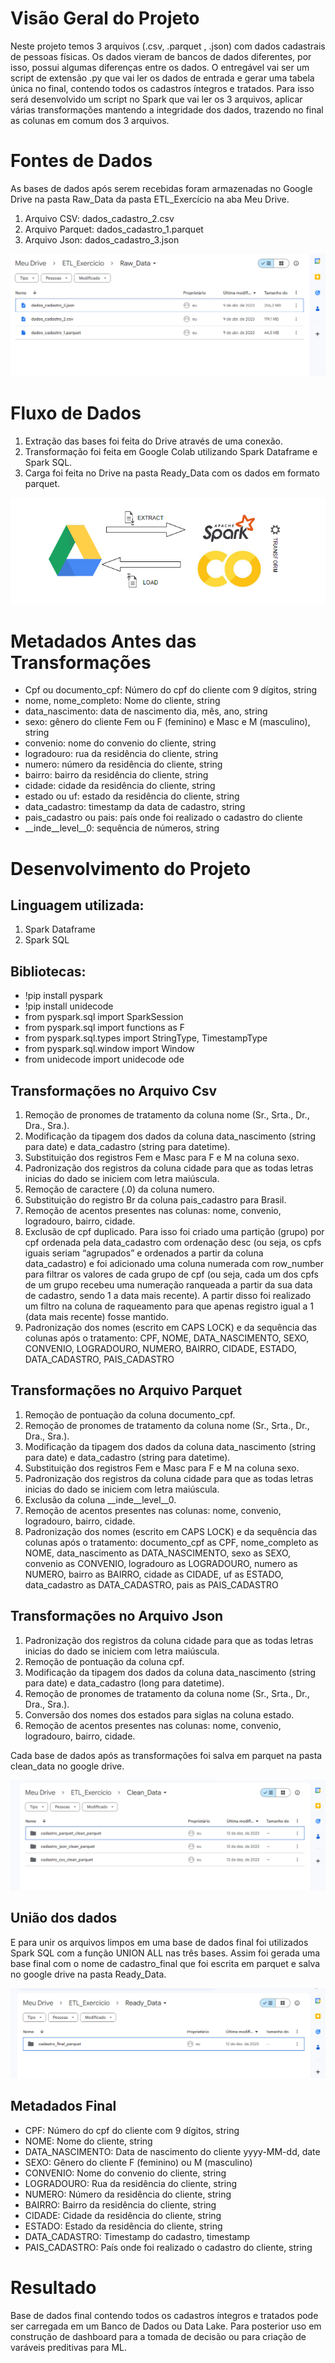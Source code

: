 # Visão Geral do Projeto
Neste projeto temos 3 arquivos (.csv, .parquet , .json) com dados cadastrais de pessoas físicas. Os dados vieram de bancos de dados diferentes, por isso, possui algumas diferenças entre os dados. 
O entregável vai ser um script de extensão .py que vai ler os dados de entrada e gerar uma tabela única no final, contendo todos os cadastros íntegros e tratados.
Para isso será desenvolvido um script no Spark que vai ler os 3 arquivos, aplicar várias transformações mantendo a integridade dos dados, trazendo no final as colunas em comum dos 3 arquivos.

# Fontes de Dados
As bases de dados após serem recebidas foram armazenadas no Google Drive na pasta Raw_Data da pasta ETL_Exercício na aba Meu Drive.
1. Arquivo CSV: dados_cadastro_2.csv
2. Arquivo Parquet: dados_cadastro_1.parquet
3. Arquivo Json: dados_cadastro_3.json

![Dados brutos](raw_data.png)

# Fluxo de Dados
1. Extração das bases foi feita do Drive através de uma conexão. 
2. Transformação foi feita em Google Colab utilizando Spark Dataframe e Spark SQL.
3. Carga foi feita no Drive na pasta Ready_Data com os dados em formato parquet.

![Diagrama do ETL](ETLDIAGRAMA.png)

# Metadados Antes das Transformações
* Cpf ou documento_cpf: Número do cpf do cliente com 9 dígitos, string
* nome, nome_completo: Nome do cliente, string
* data_nascimento: data de nascimento dia, mês, ano, string
* sexo: gênero do cliente Fem ou F (feminino) e Masc e M (masculino), string
* convenio: nome do convenio do cliente, string
* logradouro: rua da residência do cliente, string
* numero: número da residência do cliente, string
* bairro: bairro da residência do cliente, string
* cidade: cidade da residência do cliente, string
* estado ou uf: estado da residência do cliente, string
* data_cadastro: timestamp da data de cadastro, string
* pais_cadastro ou pais: país onde foi realizado o cadastro do cliente
* __inde__level__0: sequência de números, string

# Desenvolvimento do Projeto
## Linguagem utilizada: 
1. Spark Dataframe
2. Spark SQL
   
## Bibliotecas:
* !pip install pyspark
* !pip install unidecode
* from pyspark.sql import SparkSession
* from pyspark.sql import functions as F
* from pyspark.sql.types import StringType, TimestampType
* from pyspark.sql.window import Window
* from unidecode import unidecode ode

## Transformações no Arquivo Csv
1. Remoção de pronomes de tratamento da coluna nome (Sr., Srta., Dr., Dra., Sra.).
2. Modificação da tipagem dos dados da coluna data_nascimento (string para date) e data_cadastro (string para datetime).
3. Substituição dos registros Fem e Masc para F e M na coluna sexo.
4. Padronização dos registros da coluna cidade para que as todas letras inicias do dado se iniciem com letra maiúscula.
5. Remoção de caractere (.0) da coluna numero.
6. Substituição do registro Br da coluna pais_cadastro para Brasil.
7. Remoção de acentos presentes nas colunas: nome, convenio, logradouro, bairro, cidade.
8. Exclusão de cpf duplicado. Para isso foi criado uma partição (grupo) por cpf ordenada pela data_cadastro com ordenação desc (ou seja, os cpfs iguais seriam “agrupados” e ordenados a partir da coluna data_cadastro) e foi adicionado uma coluna numerada com row_number para filtrar os valores de cada grupo de cpf (ou seja, cada um dos cpfs de um grupo recebeu uma numeração ranqueada a partir da sua data de cadastro, sendo 1 a data mais recente). A partir disso foi realizado um filtro na coluna de raqueamento para que apenas registro igual a 1 (data mais recente) fosse mantido.
9. Padronização dos nomes (escrito em CAPS LOCK) e da sequência das colunas após o tratamento: CPF, NOME, DATA_NASCIMENTO, SEXO, CONVENIO, LOGRADOURO, NUMERO, BAIRRO, CIDADE, ESTADO, DATA_CADASTRO, PAIS_CADASTRO

## Transformações no Arquivo Parquet
1. Remoção de pontuação da coluna documento_cpf.
2. Remoção de pronomes de tratamento da coluna nome (Sr., Srta., Dr., Dra., Sra.).
3. Modificação da tipagem dos dados da coluna data_nascimento (string para date) e data_cadastro (string para datetime).
4. Substituição dos registros Fem e Masc para F e M na coluna sexo.
5. Padronização dos registros da coluna cidade para que as todas letras inicias do dado se iniciem com letra maiúscula.
6. Exclusão da coluna __inde__level__0.
7. Remoção de acentos presentes nas colunas: nome, convenio, logradouro, bairro, cidade.
8. Padronização dos nomes (escrito em CAPS LOCK) e da sequência das colunas após o tratamento: documento_cpf as CPF, nome_completo as NOME, data_nascimento as DATA_NASCIMENTO, sexo as SEXO, convenio as CONVENIO, logradouro as LOGRADOURO, numero as NUMERO, bairro as BAIRRO, cidade as CIDADE, uf as ESTADO, data_cadastro as DATA_CADASTRO, pais as PAIS_CADASTRO

## Transformações no Arquivo Json
1. Padronização dos registros da coluna cidade para que as todas letras inicias do dado se iniciem com letra maiúscula.
2. Remoção de pontuação da coluna cpf.
3. Modificação da tipagem dos dados da coluna data_nascimento (string para date) e data_cadastro (long para datetime).
4. Remoção de pronomes de tratamento da coluna nome (Sr., Srta., Dr., Dra., Sra.).
5. Conversão dos nomes dos estados para siglas na coluna estado.
6. Remoção de acentos presentes nas colunas: nome, convenio, logradouro, bairro, cidade.

Cada base de dados após as transformações foi salva em parquet na pasta clean_data no google drive.

![Dados limpos e salvos](clean_data.png)

## União dos dados
E para unir os arquivos limpos em uma base de dados final foi utilizados Spark SQL com a função UNION ALL nas três bases.
Assim foi gerada uma base final com o nome de cadastro_final que foi escrita em parquet e salva no google drive na pasta Ready_Data.

![Base Final](ready_data.png)

## Metadados Final
* CPF: Número do cpf do cliente com 9 dígitos, string
* NOME: Nome do cliente, string
* DATA_NASCIMENTO: Data de nascimento do cliente yyyy-MM-dd, date
* SEXO: Gênero do cliente F (feminino) ou M (masculino)
* CONVENIO: Nome do convenio do cliente, string
* LOGRADOURO: Rua da residência do cliente, string
* NUMERO: Número da residência do cliente, string
* BAIRRO: Bairro da residência do cliente, string
* CIDADE: Cidade da residência do cliente, string
* ESTADO: Estado da residência do cliente, string
* DATA_CADASTRO: Timestamp do cadastro, timestamp
* PAIS_CADASTRO: País onde foi realizado o cadastro do cliente, string

# Resultado
Base de dados final contendo todos os cadastros íntegros e tratados pode ser carregada em um Banco de Dados ou Data Lake. Para posterior uso em construção de dashboard para a tomada de decisão ou para criação de varáveis preditivas para ML.  
